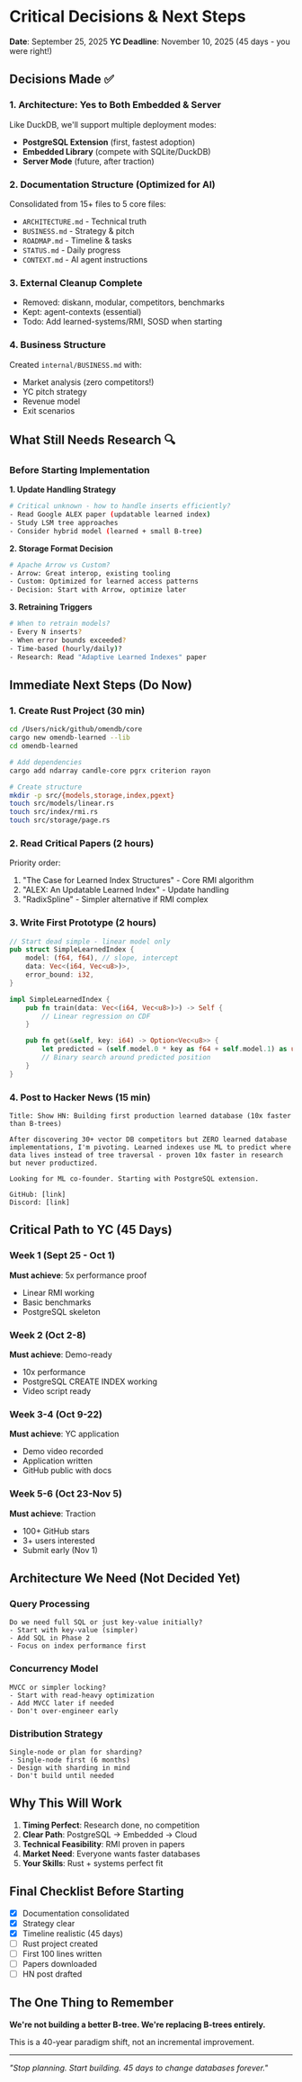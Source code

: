 # Critical Decisions & Next Steps

**Date**: September 25, 2025
**YC Deadline**: November 10, 2025 (45 days - you were right!)

## Decisions Made ✅

### 1. Architecture: Yes to Both Embedded & Server
Like DuckDB, we'll support multiple deployment modes:
- **PostgreSQL Extension** (first, fastest adoption)
- **Embedded Library** (compete with SQLite/DuckDB)
- **Server Mode** (future, after traction)

### 2. Documentation Structure (Optimized for AI)
Consolidated from 15+ files to 5 core files:
- `ARCHITECTURE.md` - Technical truth
- `BUSINESS.md` - Strategy & pitch
- `ROADMAP.md` - Timeline & tasks
- `STATUS.md` - Daily progress
- `CONTEXT.md` - AI agent instructions

### 3. External Cleanup Complete
- Removed: diskann, modular, competitors, benchmarks
- Kept: agent-contexts (essential)
- Todo: Add learned-systems/RMI, SOSD when starting

### 4. Business Structure
Created `internal/BUSINESS.md` with:
- Market analysis (zero competitors!)
- YC pitch strategy
- Revenue model
- Exit scenarios

## What Still Needs Research 🔍

### Before Starting Implementation

**1. Update Handling Strategy**
```bash
# Critical unknown - how to handle inserts efficiently?
- Read Google ALEX paper (updatable learned index)
- Study LSM tree approaches
- Consider hybrid model (learned + small B-tree)
```

**2. Storage Format Decision**
```bash
# Apache Arrow vs Custom?
- Arrow: Great interop, existing tooling
- Custom: Optimized for learned access patterns
- Decision: Start with Arrow, optimize later
```

**3. Retraining Triggers**
```bash
# When to retrain models?
- Every N inserts?
- When error bounds exceeded?
- Time-based (hourly/daily)?
- Research: Read "Adaptive Learned Indexes" paper
```

## Immediate Next Steps (Do Now)

### 1. Create Rust Project (30 min)
```bash
cd /Users/nick/github/omendb/core
cargo new omendb-learned --lib
cd omendb-learned

# Add dependencies
cargo add ndarray candle-core pgrx criterion rayon

# Create structure
mkdir -p src/{models,storage,index,pgext}
touch src/models/linear.rs
touch src/index/rmi.rs
touch src/storage/page.rs
```

### 2. Read Critical Papers (2 hours)
Priority order:
1. "The Case for Learned Index Structures" - Core RMI algorithm
2. "ALEX: An Updatable Learned Index" - Update handling
3. "RadixSpline" - Simpler alternative if RMI complex

### 3. Write First Prototype (2 hours)
```rust
// Start dead simple - linear model only
pub struct SimpleLearnedIndex {
    model: (f64, f64), // slope, intercept
    data: Vec<(i64, Vec<u8>)>,
    error_bound: i32,
}

impl SimpleLearnedIndex {
    pub fn train(data: Vec<(i64, Vec<u8>)>) -> Self {
        // Linear regression on CDF
    }

    pub fn get(&self, key: i64) -> Option<Vec<u8>> {
        let predicted = (self.model.0 * key as f64 + self.model.1) as usize;
        // Binary search around predicted position
    }
}
```

### 4. Post to Hacker News (15 min)
```
Title: Show HN: Building first production learned database (10x faster than B-trees)

After discovering 30+ vector DB competitors but ZERO learned database
implementations, I'm pivoting. Learned indexes use ML to predict where
data lives instead of tree traversal - proven 10x faster in research
but never productized.

Looking for ML co-founder. Starting with PostgreSQL extension.

GitHub: [link]
Discord: [link]
```

## Critical Path to YC (45 Days)

### Week 1 (Sept 25 - Oct 1)
**Must achieve**: 5x performance proof
- Linear RMI working
- Basic benchmarks
- PostgreSQL skeleton

### Week 2 (Oct 2-8)
**Must achieve**: Demo-ready
- 10x performance
- PostgreSQL CREATE INDEX working
- Video script ready

### Week 3-4 (Oct 9-22)
**Must achieve**: YC application
- Demo video recorded
- Application written
- GitHub public with docs

### Week 5-6 (Oct 23-Nov 5)
**Must achieve**: Traction
- 100+ GitHub stars
- 3+ users interested
- Submit early (Nov 1)

## Architecture We Need (Not Decided Yet)

### Query Processing
```
Do we need full SQL or just key-value initially?
- Start with key-value (simpler)
- Add SQL in Phase 2
- Focus on index performance first
```

### Concurrency Model
```
MVCC or simpler locking?
- Start with read-heavy optimization
- Add MVCC later if needed
- Don't over-engineer early
```

### Distribution Strategy
```
Single-node or plan for sharding?
- Single-node first (6 months)
- Design with sharding in mind
- Don't build until needed
```

## Why This Will Work

1. **Timing Perfect**: Research done, no competition
2. **Clear Path**: PostgreSQL → Embedded → Cloud
3. **Technical Feasibility**: RMI proven in papers
4. **Market Need**: Everyone wants faster databases
5. **Your Skills**: Rust + systems perfect fit

## Final Checklist Before Starting

- [x] Documentation consolidated
- [x] Strategy clear
- [x] Timeline realistic (45 days)
- [ ] Rust project created
- [ ] First 100 lines written
- [ ] Papers downloaded
- [ ] HN post drafted

## The One Thing to Remember

**We're not building a better B-tree. We're replacing B-trees entirely.**

This is a 40-year paradigm shift, not an incremental improvement.

---

*"Stop planning. Start building. 45 days to change databases forever."*